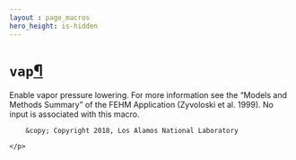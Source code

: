 ```yaml
---
layout : page_macros
hero_height: is-hidden
---
```


<h1><code class="docutils literal notranslate"><span class="pre">vap</span></code><a class="headerlink" href="#vap" title="Permalink to this headline">¶</a></h1>
<p>Enable vapor pressure lowering. For more information see the “Models and Methods Summary” of the FEHM Application (Zyvoloski et al. 1999). No input is associated with this macro.</p>
  <div role="contentinfo">
    <p>
        
        &copy; Copyright 2018, Los Alamos National Laboratory

    </p>
  </div>